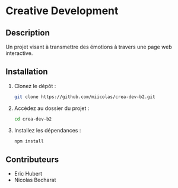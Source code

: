 # Creative Development

## Description
Un projet visant à transmettre des émotions à travers une page web interactive.

## Installation

1. Clonez le dépôt :
    ```bash
    git clone https://github.com/miicolas/crea-dev-b2.git
    ```
2. Accédez au dossier du projet :
    ```bash
    cd crea-dev-b2
    ```
3. Installez les dépendances :
    ```bash
    npm install
    ```

## Contributeurs
- Eric Hubert
- Nicolas Becharat



